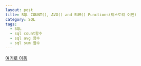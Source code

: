 ```yaml
---
layout: post
title: SQL COUNT(), AVG() and SUM() Functions(티스토리 이전)
category: SQL
tags:
  - SQL
  - sql count함수
  - sql avg 함수
  - sql sum 함수
---
```




[여기로 이동](https://lifetutorial.tistory.com/19)

